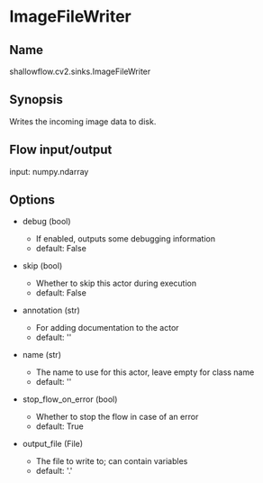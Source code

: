 # ImageFileWriter

## Name
shallowflow.cv2.sinks.ImageFileWriter

## Synopsis
Writes the incoming image data to disk.

## Flow input/output
input: numpy.ndarray

## Options
* debug (bool)

  * If enabled, outputs some debugging information
  * default: False

* skip (bool)

  * Whether to skip this actor during execution
  * default: False

* annotation (str)

  * For adding documentation to the actor
  * default: ''

* name (str)

  * The name to use for this actor, leave empty for class name
  * default: ''

* stop_flow_on_error (bool)

  * Whether to stop the flow in case of an error
  * default: True

* output_file (File)

  * The file to write to; can contain variables
  * default: '.'


